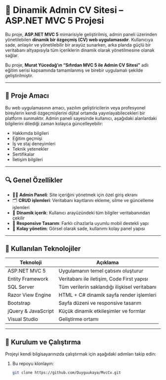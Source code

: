 # 🌟 Dinamik Admin CV Sitesi – ASP.NET MVC 5 Projesi

Bu proje, **ASP.NET MVC 5** mimarisiyle geliştirilmiş, admin paneli üzerinden yönetilebilen **dinamik bir özgeçmiş (CV) web uygulamasıdır**. Kullanıcıya sade, anlaşılır ve yönetilebilir bir arayüz sunarken, arka planda güçlü bir veritabanı altyapısıyla tüm içeriklerin dinamik olarak yönetilmesine olanak sağlar.

Bu proje, **Murat Yücedağ’ın “Sıfırdan MVC 5 ile Admin CV Sitesi”** adlı eğitim serisi kapsamında tamamlanmış ve birebir uygulamalı şekilde geliştirilmiştir.

---

## 🎯 Proje Amacı

Bu web uygulamasının amacı, yazılım geliştiricilerin veya profesyonel bireylerin kendi özgeçmişlerini dijital ortamda yayınlayabilecekleri bir platform sunmaktır. Admin paneli sayesinde kullanıcı, aşağıdaki alanlardaki bilgilerini dilediği zaman kolayca güncelleyebilir:

- Hakkımda bilgileri
- Eğitim geçmişi
- İş ve staj deneyimleri
- Teknik yetenekler
- Sertifikalar
- İletişim bilgileri

---

## 🔍 Genel Özellikler

- 🧑‍💼 **Admin Paneli**: Site içeriğini yönetmek için özel giriş ekranı
- 🗂️ **CRUD işlemleri**: Veritabanı kayıtlarını ekleme, silme ve güncelleme işlemleri
- 📄 **Dinamik içerik**: Kullanıcı arayüzündeki tüm bilgiler veritabanından çekilir
- 🎨 **Responsive Tasarım**: Farklı cihazlarla uyumlu mobil destekli yapı
- 🧰 **Kolay yönetim**: Görsel olarak sade, kullanımı kolay panel yapısı

---

## 🧰 Kullanılan Teknolojiler

| Teknoloji           | Açıklama                                           |
|---------------------|----------------------------------------------------|
| ASP.NET MVC 5        | Uygulamanın temel çatısını oluşturur              |
| Entity Framework     | Veritabanı ile iletişim, Code First yapısı         |
| SQL Server           | Tüm verilerin saklandığı ilişkisel veritabanı     |
| Razor View Engine    | HTML + C# dinamik sayfa render işlemleri          |
| Bootstrap            | Sayfa düzeni ve responsive tasarım                |
| jQuery & JavaScript  | Küçük dinamik etkileşimler ve formlar             |
| Visual Studio        | Geliştirme ortamı                                 |

---

## 🚀 Kurulum ve Çalıştırma

Projeyi kendi bilgisayarınızda çalıştırmak için aşağıdaki adımları takip edin:

1. Bu repoyu klonlayın:
   ```bash
   git clone https://github.com/Duyguukaya/MvcCv.git
